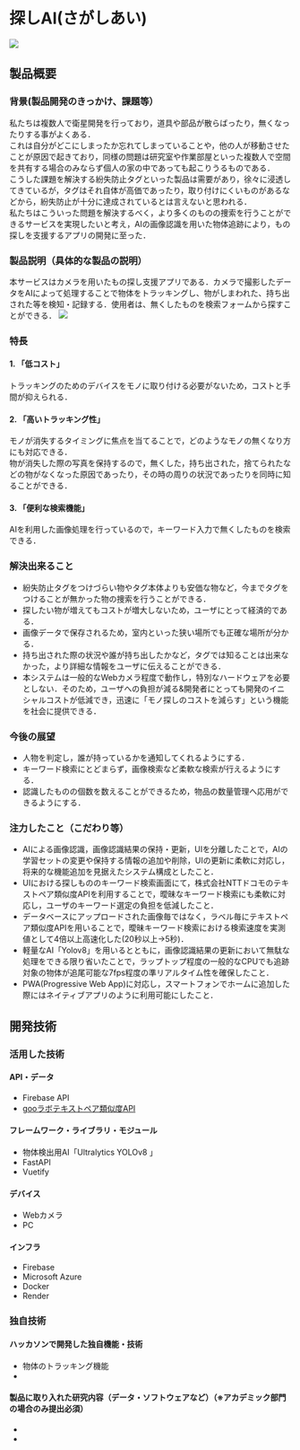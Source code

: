 # 探しAI(さがしあい)

[![](https://img.youtube.com/vi/FrMOqFT5mPo/0.jpg)](https://www.youtube.com/watch?v=FrMOqFT5mPo)

## 製品概要
### 背景(製品開発のきっかけ、課題等）
私たちは複数人で衛星開発を行っており，道具や部品が散らばったり，無くなったりする事がよくある．  
これは自分がどこにしまったか忘れてしまっていることや，他の人が移動させたことが原因で起きており，同様の問題は研究室や作業部屋といった複数人で空間を共有する場合のみならず個人の家の中であっても起こりうるものである．  
こうした課題を解決する紛失防止タグといった製品は需要があり，徐々に浸透してきているが，タグはそれ自体が高価であったり，取り付けにくいものがあるなどから，紛失防止が十分に達成されているとは言えないと思われる．  
私たちはこういった問題を解決するべく，より多くのものの捜索を行うことができるサービスを実現したいと考え，AIの画像認識を用いた物体追跡により，もの探しを支援するアプリの開発に至った．

### 製品説明（具体的な製品の説明）
本サービスはカメラを用いたもの探し支援アプリである．カメラで撮影したデータをAIによって処理することで物体をトラッキングし、物がしまわれた、持ち出された等を検知・記録する．使用者は、無くしたものを検索フォームから探すことができる．
[![](https://img.youtube.com/vi/sjqFIpJHNME/0.jpg)](https://www.youtube.com/watch?v=sjqFIpJHNME)

### 特長
#### 1. 「低コスト」
トラッキングのためのデバイスをモノに取り付ける必要がないため，コストと手間が抑えられる．

#### 2. 「高いトラッキング性」
モノが消失するタイミングに焦点を当てることで，どのようなモノの無くなり方にも対応できる．  
物が消失した際の写真を保持するので，無くした，持ち出された，捨てられたなどの物がなくなった原因であったり，その時の周りの状況であったりを同時に知ることができる．

#### 3. 「便利な検索機能」
AIを利用した画像処理を行っているので，キーワード入力で無くしたものを検索できる．

### 解決出来ること
* 紛失防止タグをつけづらい物やタグ本体よりも安価な物など，今までタグをつけることが無かった物の捜索を行うことができる．
* 探したい物が増えてもコストが増大しないため，ユーザにとって経済的である．
* 画像データで保存されるため，室内といった狭い場所でも正確な場所が分かる．
* 持ち出された際の状況や誰が持ち出したかなど，タグでは知ることは出来なかった，より詳細な情報をユーザに伝えることができる．
* 本システムは一般的なWebカメラ程度で動作し，特別なハードウェアを必要としない．そのため，ユーザへの負担が減る&開発者にとっても開発のイニシャルコストが低減でき，迅速に「モノ探しのコストを減らす」という機能を社会に提供できる．

### 今後の展望
* 人物を判定し，誰が持っているかを通知してくれるようにする．
* キーワード検索にとどまらず，画像検索など柔軟な検索が行えるようにする．
* 認識したものの個数を数えることができるため，物品の数量管理へ応用ができるようにする．

### 注力したこと（こだわり等）
* AIによる画像認識，画像認識結果の保持・更新，UIを分離したことで，AIの学習セットの変更や保持する情報の追加や削除，UIの更新に柔軟に対応し，将来的な機能追加を見据えたシステム構成としたこと．
* UIにおける探しもののキーワード検索画面にて，株式会社NTTドコモのテキストペア類似度APIを利用することで，曖昧なキーワード検索にも柔軟に対応し，ユーザのキーワード選定の負担を低減したこと．
* データベースにアップロードされた画像毎ではなく，ラベル毎にテキストペア類似度APIを用いることで，曖昧キーワード検索における検索速度を実測値として4倍以上高速化した(20秒以上→5秒)．
* 軽量なAI「Yolov8」を用いるとともに，画像認識結果の更新において無駄な処理をできる限り省いたことで，ラップトップ程度の一般的なCPUでも追跡対象の物体が追尾可能な7fps程度の準リアルタイム性を確保したこと．
* PWA(Progressive Web App)に対応し，スマートフォンでホームに追加した際にはネイティブアプリのように利用可能にしたこと．

## 開発技術
### 活用した技術
#### API・データ
* Firebase API
* [gooラボテキストペア類似度API](https://labs.goo.ne.jp/api/textpair_doc)

#### フレームワーク・ライブラリ・モジュール
* 物体検出用AI「Ultralytics YOLOv8 」
* FastAPI
* Vuetify

#### デバイス
* Webカメラ
* PC

#### インフラ
* Firebase
* Microsoft Azure
* Docker
* Render

### 独自技術
#### ハッカソンで開発した独自機能・技術
* 物体のトラッキング機能
* 

#### 製品に取り入れた研究内容（データ・ソフトウェアなど）（※アカデミック部門の場合のみ提出必須）
* 
* 
